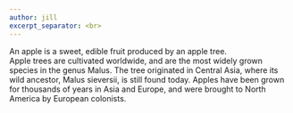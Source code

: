 ```yaml
---
author: jill
excerpt_separator: <br>
---
```


An apple is a sweet, edible fruit produced by an apple tree.
<br>
Apple trees are cultivated worldwide, and are the most widely grown species in
the genus Malus. The tree originated in Central Asia, where its wild ancestor,
Malus sieversii, is still found today. Apples have been grown for thousands of
years in Asia and Europe, and were brought to North America by European
colonists.
